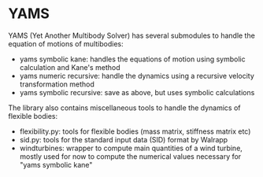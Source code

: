 # YAMS

YAMS (Yet Another Multibody Solver) has several submodules to handle the equation of motions of multibodies:

- yams symbolic kane: handles the equations of motion using symbolic calculation and Kane's method
- yams numeric recursive: handle the dynamics using a recursive velocity transformation method
- yams symbolic recursive: save as above, but uses symbolic calculations

The library also contains miscellaneous tools to handle the dynamics of flexible bodies:
- flexibility.py: tools for flexible bodies (mass matrix, stiffness matrix etc)
- sid.py: tools for the standard input data (SID) format by Walrapp
- windturbines: wrapper to compute main quantities of a wind turbine, mostly used for now to compute the numerical values necessary for "yams symbolic kane"
